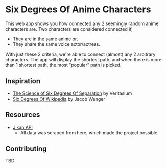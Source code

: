 # Six Degrees Of Anime Characters

This web app shows you how connected any 2 seemingly random anime characters are.
Two characters are considered connected if,

- They are in the same anime or,
- They share the same voice actor/actress.

With just these 2 criteria, we're able to connect (almost) any 2 arbitrary characters. 
The app will display the shortest path, and when there is more than 1 shortest path, the most "popular"
path is picked. 

## Inspiration

- [The Science of Six Degrees Of Separation](https://www.youtube.com/watch?v=TcxZSmzPw8k) by Veritasium
- [Six Degrees Of Wikipedia](https://www.sixdegreesofwikipedia.com/) by Jacob Wenger

## Resources

- [Jikan API](https://jikan.moe/)
    - All data was scraped from here, which made the project possible.

    
 ## Contributing
TBD

